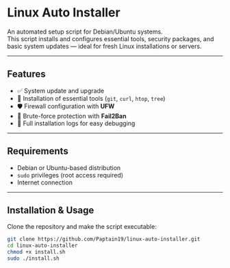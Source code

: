 # Linux Auto Installer

An automated setup script for Debian/Ubuntu systems.  
This script installs and configures essential tools, security packages, and basic system updates — ideal for fresh Linux installations or servers.

---

## Features

- ✅ System update and upgrade  
- 🧰 Installation of essential tools (`git`, `curl`, `htop`, `tree`)  
- 🛡️ Firewall configuration with **UFW**  
- 🚨 Brute-force protection with **Fail2Ban**  
- 📝 Full installation logs for easy debugging  

---

## Requirements

- Debian or Ubuntu-based distribution  
- `sudo` privileges (root access required)  
- Internet connection  

---

## Installation & Usage

Clone the repository and make the script executable:

```bash
git clone https://github.com/Paptain19/linux-auto-installer.git
cd linux-auto-installer
chmod +x install.sh
sudo ./install.sh
```


